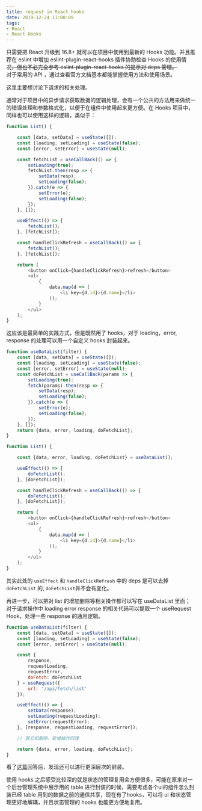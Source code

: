 ```yaml
---
title: request in React hooks
date: 2019-12-24 11:00:09
tags:
- React
- React Hooks
---
```

只需要把 React 升级到 16.8+ 就可以在项目中使用到最新的 Hooks 功能。并且推荐在 eslint 中增加 eslint-plugin-react-hooks 插件协助检查 Hooks 的使用情况~~，但也不必完全参考 eslint-plugin-react-hooks 的提示对 deps 管理。~~  
对于常用的 API ，通过查看官方文档基本都能掌握使用方法和使用场景。    

这里主要想讨论下请求的相关处理。  

通常对于项目中的异步请求获取数据的逻辑处理，会有一个公共的方法用来做统一的错误处理和参数格式化，以便于在组件中使用起来更方便。在 Hooks 项目中，同样也可以使用这样的逻辑，类似于：

```js
function List() {

    const [data, setData] = useState([]);
    const [loading, setLoading] = useState(false);
    const [error, setError] = useState(null);

    const fetchList = useCallBack(() => {
        setLoading(true);
        fetchList.then(resp => {
            setData(resp);
            setLoading(false);
        }).catch(e => {
            setError(e);
            setLoading(false);
        });
    }, []);

    useEffect(() => {
        fetchList();
    }, [fetchList]);

    const handleClickRefresh = useCallBack(() => {
        fetchList();
    }, [fetchList]);

    return (
        <button onClick={handleClickRefresh}>refresh</button>
        <ul>
            {
                data.map(d => (
                    <li key={d.id}>{d.name}</li>
                ));
            }
        </ul>
    );
}
```
这应该是最简单的实践方式，但是既然用了 hooks，对于 loading，error, response 的处理可以用一个自定义 hooks 封装起来。
```js
function useDataList(filter) {
    const [data, setData] = useState([]);
    const [loading, setLoading] = useState(false);
    const [error, setError] = useState(null);
    const doFetchList = useCallBack(params => {
        setLoading(true);
        fetch(params).then(resp => {
            setData(resp);
            setLoading(false);
        }).catch(e => {
            setError(e);
            setLoading(false);
        });
    }, []);
    return {data, error, loading, doFetchList};
}

function List() {

    const {data, error, loading, doFetchList} = useDataList();

    useEffect(() => {
        doFetchList();
    }, [doFetchList]);

    const handleClickRefresh = useCallBack(() => {
        doFetchList();
    }, [doFetchList]);

    return (
        <button onClick={handleClickRefresh}>refresh</button>
        <ul>
            {
                data.map(d => (
                    <li key={d.id}>{d.name}</li>
                ));
            }
        </ul>
    );
}

```
其实此处的 `useEffect` 和 `handleClickRefresh` 中的 deps 是可以去掉 `doFetchList` 的, `doFetchList`并不会有变化。    

再进一步，可以把对 list 的增加删除等相关操作都可以写在 useDataList 里面；对于请求操作中 loading error response 的相关代码可以提取一个 useRequest Hook，处理一些 response 的通用逻辑。

```js
function useDataList(filter) {
    const [data, setData] = useState([]);
    const [loading, setLoading] = useState(false);
    const [error, setError] = useState(null);

    const {
        response,
        requestLoading,
        requestError,
        doFetch: doFetchList
    } = useRequest({
        url: '/api/fetch/list'
    });

    useEffect(() => {
        setData(response);
        setLoading(requestLoading);
        setError(requestError);
    }, [response, requestLoading, requestError]);

    // 其它如删除、新增操作同理

    return {data, error, loading, doFetchList};
}
```

看了[这篇](https://www.zhihu.com/question/357020049/answer/909484669)回答后，发现还可以进行更深层次的封装。    
    
使用 hooks 之后感受比较深的就是状态的管理复用会方便很多，可能在原来对一个后台管理系统中展示用的 table 进行封装的时候，需要考虑各个ui的组件怎么封装已经 table 用到的数据之前的通信共享，现在有了hooks，可以将 ui 和状态管理更好地解耦，并且状态管理的 hooks 也能更方便地复用。